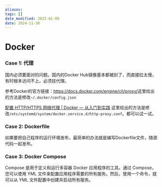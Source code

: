 ```yaml
---
aliases: 
tags: []
date_modified: 2025-01-09
date: 2024-11-30
---
```


# Docker

### Case 1: 代理

国内必须要面对的问题。国内的Docker Hub镜像基本都被封了，而直接拉太慢，有时根本访问不上。必须挂代理。

参考Docker的官方链接：<https://docs.docker.com/engine/cli/proxy/>这里给出的方法是修改`~/.docker/config.json`

[配置 HTTP/HTTPS 网络代理 | Docker — 从入门到实践](https://yeasy.gitbook.io/docker_practice/advanced_network/http_https_proxy) 这里给出的方法是修改`/etc/systemd/system/docker.service.d/http-proxy.conf`。都可以试一试。

### Case 2: Dockerfile

如果要把自己程序的运行环境发布，最简单的办法就是编写Dockerfile文件，随源代码一起发布。

### Case 3: Docker Compose

Compose 是用于定义和运行多容器 Docker 应用程序的工具。通过 Compose，您可以使用 YML 文件来配置应用程序需要的所有服务。然后，使用一个命令，就可以从 YML 文件配置中创建并启动所有服务。
